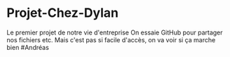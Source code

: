 # Projet-Chez-Dylan
Le premier projet de notre vie d'entreprise
On essaie GitHub pour partager nos fichiers etc. Mais c'est pas si facile d'accès, on va voir si ça marche bien #Andréas
